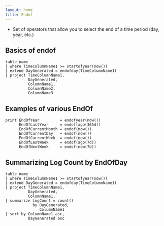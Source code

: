```yaml
---
layout: home
title: Endof
---
```


-  Set of operators that allow you to select the end of a time period (day, year, etc.)

## Basics of endof

```KQL
table_name
| where TimeColumnName1 >= startofyear(now())
| extend DayGenerated = endofday(TimeColumnName1)
| project TimeColumnName1,
          DayGenerated,
          ColumnName1,
          ColumnName2,
          ColumnName3
```
## Examples of various EndOf

```KQL
print EndOfYear         = endofyear(now())
      EndOfLastYear     = endof(ago(365d))
      EndOfCurrentMonth = endof(now())
      EndOfCurrentDay   = endof(now())
      EndOfCurrentWeek  = endof(now())
      EndOfLastWeek     = endof(ago(7d))
      EndOfNextWeek     = endof(now(7d))
```

## Summarizing Log Count by EndOfDay

```KQL
table_name
| where TimeColumnName1 >= startofyear(now())
| extend DayGenerated = endofday(TimeColumnName1)
| project TimeColumnName1,
          DayGenerated,
          ColumnName1,
| summarize LogCount = count()
            by DayGenerated,
               ColumnName1
| sort by ColumnName1 asc,
          DayGenerated asc
```

